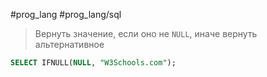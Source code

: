 #prog_lang #prog_lang/sql 

> Вернуть значение, если оно не `NULL`, иначе вернуть альтернативное

```sql
SELECT IFNULL(NULL, "W3Schools.com");
```
